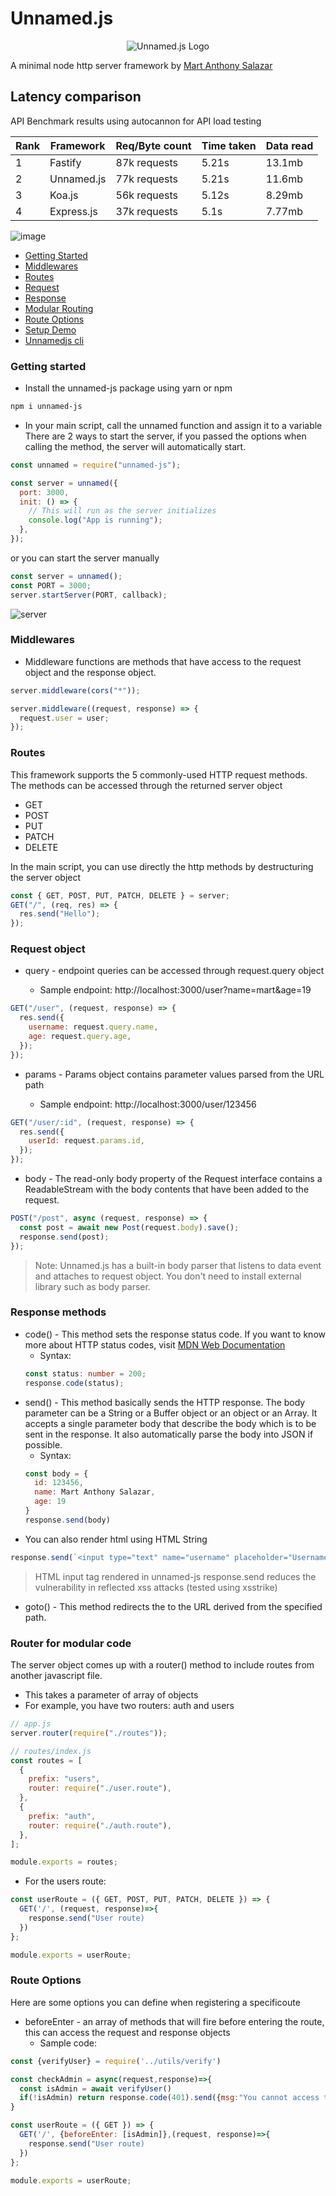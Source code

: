 # Unnamed.js

<div align='center'>
  <img src="https://github.com/mart-anthony-stark/Unnamed.js/blob/test/docs/UNNAMED.JS-SM.png?raw=true" alt="Unnamed.js Logo" />
</div>

A minimal node http server framework by [Mart Anthony Salazar](https://github.com/mart-anthony-stark)

## Latency comparison

API Benchmark results using autocannon for API load testing

| Rank | Framework  | Req/Byte count | Time taken | Data read |
| ---- | ---------- | -------------- | ---------- | --------- |
| 1    | Fastify    | 87k requests   | 5.21s      | 13.1mb    |
| 2    | Unnamed.js | 77k requests   | 5.21s      | 11.6mb    |
| 3    | Koa.js     | 56k requests   | 5.12s      | 8.29mb    |
| 4    | Express.js | 37k requests   | 5.1s       | 7.77mb    |

![image](https://github.com/mart-anthony-stark/Unnamed.js/blob/test/docs/latency%20table.png?raw=true)

- [Getting Started](https://github.com/mart-anthony-stark/Unnamed.js#getting-started)
- [Middlewares](https://github.com/mart-anthony-stark/Unnamed.js#middlewares)
- [Routes](https://github.com/mart-anthony-stark/Unnamed.js#routes)
- [Request](https://github.com/mart-anthony-stark/Unnamed.js#request-object)
- [Response](https://github.com/mart-anthony-stark/Unnamed.js#response-methods)
- [Modular Routing](https://github.com/mart-anthony-stark/Unnamed.js#router-for-modular-code)
- [Route Options](https://github.com/mart-anthony-stark/Unnamed.js#route-options)
- [Setup Demo](https://github.com/mart-anthony-stark/Unnamed.js/tree/test/test/demo)
- [Unnamedjs cli](https://github.com/mart-anthony-stark/Unnamed-cli)

### Getting started

- Install the unnamed-js package using yarn or npm

```bash
npm i unnamed-js
```

- In your main script, call the unnamed function and assign it to a variable
  There are 2 ways to start the server, if you passed the options when calling the method, the server will automatically start.

```javascript
const unnamed = require("unnamed-js");

const server = unnamed({
  port: 3000,
  init: () => {
    // This will run as the server initializes
    console.log("App is running");
  },
});
```

or you can start the server manually

```javascript
const server = unnamed();
const PORT = 3000;
server.startServer(PORT, callback);
```

![server](https://github.com/mart-anthony-stark/Unnamed.js/blob/test/docs/start%20server.png?raw=true)

### Middlewares

- Middleware functions are methods that have access to the request object and the response object.

```javascript
server.middleware(cors("*"));
```

```javascript
server.middleware((request, response) => {
  request.user = user;
});
```

### Routes

This framework supports the 5 commonly-used HTTP request methods. The methods can be accessed through the returned server object

- GET
- POST
- PUT
- PATCH
- DELETE

In the main script, you can use directly the http methods by destructuring the server object

```javascript
const { GET, POST, PUT, PATCH, DELETE } = server;
GET("/", (req, res) => {
  res.send("Hello");
});
```

### Request object

- query - endpoint queries can be accessed through request.query object

  - Sample endpoint: http://localhost:3000/user?name=mart&age=19

```javascript
GET("/user", (request, response) => {
  res.send({
    username: request.query.name,
    age: request.query.age,
  });
});
```

- params - Params object contains parameter values parsed from the URL path

  - Sample endpoint: http://localhost:3000/user/123456

```javascript
GET("/user/:id", (request, response) => {
  res.send({
    userId: request.params.id,
  });
});
```

- body - The read-only body property of the Request interface contains a ReadableStream with the body contents that have been added to the request.

```javascript
POST("/post", async (request, response) => {
  const post = await new Post(request.body).save();
  response.send(post);
});
```

> Note: Unnamed.js has a built-in body parser that listens to data event and attaches to request object. You don't need to install external library such as body parser.

### Response methods

- code() - This method sets the response status code. If you want to know more about HTTP status codes, visit [MDN Web Documentation](https://developer.mozilla.org/en-US/docs/Web/HTTP/Status)
  - Syntax:
  ```typescript
  const status: number = 200;
  response.code(status);
  ```
- send() - This method basically sends the HTTP response. The body parameter can be a String or a Buffer object or an object or an Array. It accepts a single parameter body that describe the body which is to be sent in the response. It also automatically parse the body into JSON if possible.
  - Syntax:
  ```javascript
  const body = {
    id: 123456,
    name: Mart Anthony Salazar,
    age: 19
  }
  response.send(body)
  ```
- You can also render html using HTML String

```javascript
response.send(`<input type="text" name="username" placeholder="Username" />`);
```

> HTML input tag rendered in unnamed-js response.send reduces the vulnerability in reflected xss attacks (tested using xsstrike)

- goto() - This method redirects the to the URL derived from the specified path.

### Router for modular code

The server object comes up with a router() method to include routes from another javascript file.

- This takes a parameter of array of objects
- For example, you have two routers: auth and users

```javascript
// app.js
server.router(require("./routes"));
```

```javascript
// routes/index.js
const routes = [
  {
    prefix: "users",
    router: require("./user.route"),
  },
  {
    prefix: "auth",
    router: require("./auth.route"),
  },
];

module.exports = routes;
```

- For the users route:

```javascript
const userRoute = ({ GET, POST, PUT, PATCH, DELETE }) => {
  GET('/', (request, response)=>{
    response.send("User route)
  })
};

module.exports = userRoute;
```

### Route Options

Here are some options you can define when registering a specificoute

- beforeEnter - an array of methods that will fire before entering the route, this can access the request and response objects
  - Sample code:

```javascript
const {verifyUser} = require('../utils/verify')

const checkAdmin = async(request,response)=>{
  const isAdmin = await verifyUser()
  if(!isAdmin) return response.code(401).send({msg:"You cannot access this route"})
}

const userRoute = ({ GET }) => {
  GET('/', {beforeEnter: [isAdmin]},(request, response)=>{
    response.send("User route)
  })
};

module.exports = userRoute;
```
